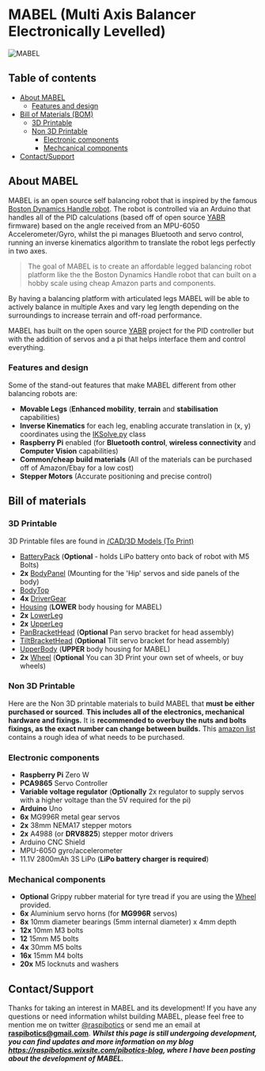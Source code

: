 # MABEL (Multi Axis Balancer Electronically Levelled)
![MABEL](https://i.imgur.com/ciOArSG.jpeg "MABEL")
## Table of contents
 - [About MABEL](#About-MABEL)
   - [Features and design](#Features-and-design)
 - [Bill of Materials (BOM)](#Bill-of-materials)
   - [3D Printable](#3D-Printable)
   - [Non 3D Printable](#Non-3D-Printable)
     - [Electronic components](#Electronic-components)
     - [Mechcanical components](#Mechanical-components)
 - [Contact/Support](#Contact/Support)

## About MABEL
MABEL is an open source self balancing robot that is inspired by the famous [Boston Dynamics Handle robot](http://https://www.youtube.com/watch?v=-7xvqQeoA8c "Boston Dynamics Handle robot"). The robot is controlled via an Arduino that handles all of the PID calculations (based off of open source [YABR](http://http://www.brokking.net/yabr_main.html " YABR") firmware) based on the angle received from an MPU-6050 Accelerometer/Gyro, whilst the pi manages Bluetooth and servo control, running an inverse kinematics algorithm to translate the robot legs perfectly in two axes.

> The goal of MABEL is to create an affordable legged balancing robot platform like the the Boston Dynamics Handle robot that can built on a hobby scale using cheap Amazon parts and components.

By having a balancing platform with articulated legs MABEL will be able to actively balance in multiple Axes and vary leg length depending on the surroundings to increase terrain and off-road performance.

MABEL has built on the open source [YABR](http://http://www.brokking.net/yabr_main.html "YABR") project for the PID controller but with the addition of servos and a pi that helps interface them and control everything.
### Features and design 
Some of the stand-out features that make MABEL different from other balancing robots are:
- **Movable Legs** (**Enhanced mobility**, **terrain** and **stabilisation** capabilities)
- **Inverse Kinematics** for each leg, enabling accurate translation in (x, y) coordinates using the [IKSolve.py](https://github.com/raspibotics/MABEL/blob/master/Raspberry%20Pi%20Code/IKSolve2.py) class
- **Raspberry Pi** enabled (for **Bluetooth control**, **wireless connectivity** and **Computer Vision** capabilities)
- **Common/cheap build materials** (All of the materials can be purchased off of Amazon/Ebay for a low cost)
- **Stepper Motors** (Accurate positioning and precise control)

## Bill of materials
### 3D Printable
3D Printable files are found in [/CAD/3D Models (To Print)](https://github.com/raspibotics/MABEL/tree/master/CAD/3D%20Models%20(To%20print))
- [BatteryPack](https://github.com/raspibotics/MABEL/blob/master/CAD/3D%20Models%20(To%20print)/BatteryPack.stl) (**Optional** - holds LiPo battery onto back of robot with M5 Bolts)
- **2x** [BodyPanel](https://github.com/raspibotics/MABEL/blob/master/CAD/3D%20Models%20(To%20print)/BodyPanel.stl) (Mounting for the 'Hip' servos and side panels of the body)
- [BodyTop](https://github.com/raspibotics/MABEL/blob/master/CAD/3D%20Models%20(To%20print)/BodyTop.stl)
- **4x** [DriverGear](https://github.com/raspibotics/MABEL/blob/master/CAD/3D%20Models%20(To%20print)/DriverGear.stl)
- [Housing](https://github.com/raspibotics/MABEL/blob/master/CAD/3D%20Models%20(To%20print)/Housing.stl) (**LOWER** body housing for MABEL)
- **2x** [LowerLeg](https://github.com/raspibotics/MABEL/blob/master/CAD/3D%20Models%20(To%20print)/LowerLeg.stl)
- **2x** [UpperLeg](https://github.com/raspibotics/MABEL/blob/master/CAD/3D%20Models%20(To%20print)/UpperLeg.stl)
- [PanBracketHead](https://github.com/raspibotics/MABEL/blob/master/CAD/3D%20Models%20(To%20print)/PanBracketHead.stl) (**Optional** Pan servo bracket for head assembly)
- [TiltBracketHead](https://github.com/raspibotics/MABEL/blob/master/CAD/3D%20Models%20(To%20print)/TiltBracketHead.stl) (**Optional** Tilt servo bracket for head assembly)
- [UpperBody](https://github.com/raspibotics/MABEL/blob/master/CAD/3D%20Models%20(To%20print)/UpperBody.stl) (**UPPER** body housing for MABEL)
- **2x** [Wheel](https://github.com/raspibotics/MABEL/blob/master/CAD/3D%20Models%20(To%20print)/Wheel.stl) (**Optional** You can 3D Print your own set of wheels, or buy wheels)

### Non 3D Printable
Here are the Non 3D printable materials to build MABEL that **must be either purchased or sourced**. **This includes all of the electronics, mechanical hardware and fixings.** It is **recommended to overbuy the nuts and bolts fixings, as the exact number can change between builds.** This [amazon list](https://www.amazon.co.uk/gp/registry/wishlist/1K7SOU8MRG2K7/ref=cm_wl_huc_view) contains a rough idea of what needs to be purchased.

### Electronic components
- **Raspberry Pi** Zero W
- **PCA9865** Servo Controller
- **Variable voltage regulator** (**Optionally** 2x regulator to supply servos with a higher voltage than the 5V required for the  pi)
- **Arduino** Uno 
- **6x** MG996R metal gear servos
- **2x** 38mm NEMA17 stepper motors
- **2x** A4988 (or **DRV8825**) stepper motor drivers 
- Arduino CNC Shield
- MPU-6050 gyro/accelerometer
- 11.1V 2800mAh 3S LiPo (**LiPo battery charger is required**)

### Mechanical components
- **Optional** Grippy rubber material for tyre tread if you are using the [Wheel](https://github.com/raspibotics/MABEL/blob/master/CAD/3D%20Models%20(To%20print)/Wheel.stl) provided.
- **6x** Aluminium servo horns (for **MG996R** servos)
- **8x** 	10mm diameter bearings (5mm internal diameter) x 4mm depth 
- **12x** 10mm M3 bolts
- **12** 15mm M5 bolts
- **4x** 30mm M5 bolts
- **16x** 15mm M4 bolts
- **20x** M5 locknuts and washers

## Contact/Support
Thanks for taking an interest in MABEL and its development! If you have any questions or need information whilst building MABEL, please feel free to mention me on twitter [@raspibotics](https://twitter.com/raspibotics) or send me an email at **raspibotics@gmail.com**. ***Whilst this page is still undergoing development, you can find updates and more information on my blog https://raspibotics.wixsite.com/pibotics-blog, where I have been posting about the development of MABEL.***

